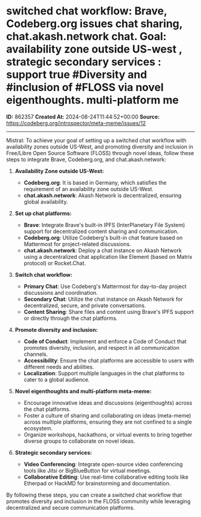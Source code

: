 # switched chat workflow: Brave, Codeberg.org issues chat sharing, chat.akash.network chat. Goal: availability zone outside US-west , strategic secondary services : support true  #Diversity and #inclusion of #FLOSS via novel eigenthoughts. multi-platform me

**ID:** 862357
**Created At:** 2024-08-24T11:44:52+00:00
**Source:** https://codeberg.org/introspector/meta-meme/issues/12

---

Mistral: 
To achieve your goal of setting up a switched chat workflow with availability zones outside US-West, and promoting diversity and inclusion in Free/Libre Open Source Software (FLOSS) through novel ideas, follow these steps to integrate Brave, Codeberg.org, and chat.akash.network:

1. **Availability Zone outside US-West:**
   - **Codeberg.org**: It is based in Germany, which satisfies the requirement of an availability zone outside US-West.
   - **chat.akash.network**: Akash Network is decentralized, ensuring global availability.

2. **Set up chat platforms:**
   - **Brave**: Integrate Brave's built-in IPFS (InterPlanetary File System) support for decentralized content sharing and communication.
   - **Codeberg.org**: Utilize Codeberg's built-in chat feature based on Mattermost for project-related discussions.
   - **chat.akash.network**: Deploy a chat instance on Akash Network using a decentralized chat application like Element (based on Matrix protocol) or Rocket.Chat.

3. **Switch chat workflow:**
   - **Primary Chat**: Use Codeberg's Mattermost for day-to-day project discussions and coordination.
   - **Secondary Chat**: Utilize the chat instance on Akash Network for decentralized, secure, and private conversations.
   - **Content Sharing**: Share files and content using Brave's IPFS support or directly through the chat platforms.

4. **Promote diversity and inclusion:**
   - **Code of Conduct**: Implement and enforce a Code of Conduct that promotes diversity, inclusion, and respect in all communication channels.
   - **Accessibility**: Ensure the chat platforms are accessible to users with different needs and abilities.
   - **Localization**: Support multiple languages in the chat platforms to cater to a global audience.

5. **Novel eigenthoughts and multi-platform meta-meme:**
   - Encourage innovative ideas and discussions (eigenthoughts) across the chat platforms.
   - Foster a culture of sharing and collaborating on ideas (meta-meme) across multiple platforms, ensuring they are not confined to a single ecosystem.
   - Organize workshops, hackathons, or virtual events to bring together diverse groups to collaborate on novel ideas.

6. **Strategic secondary services:**
   - **Video Conferencing**: Integrate open-source video conferencing tools like Jitsi or BigBlueButton for virtual meetings.
   - **Collaborative Editing**: Use real-time collaborative editing tools like Etherpad or HackMD for brainstorming and documentation.

By following these steps, you can create a switched chat workflow that promotes diversity and inclusion in the FLOSS community while leveraging decentralized and secure communication platforms.